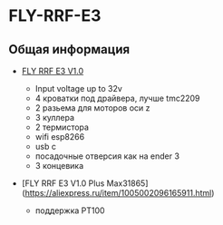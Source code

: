 # FLY-RRF-E3
## Общая информация
- [FLY RRF E3 V1.0](https://aliexpress.ru/item/1005001999686167.html)
  + Input voltage up to 32v 
  + 4 кроватки под драйвера, лучше tmc2209
  + 2 разьема для моторов оси z 
  + 3 куллера
  + 2 термистора
  + wifi esp8266
  + usb c
  + посадочные отверсия как на ender 3
  + 3 концевика
  
- [FLY RRF E3 V1.0 Plus Max31865] (https://aliexpress.ru/item/1005002096165911.html)
  + поддержка PT100
